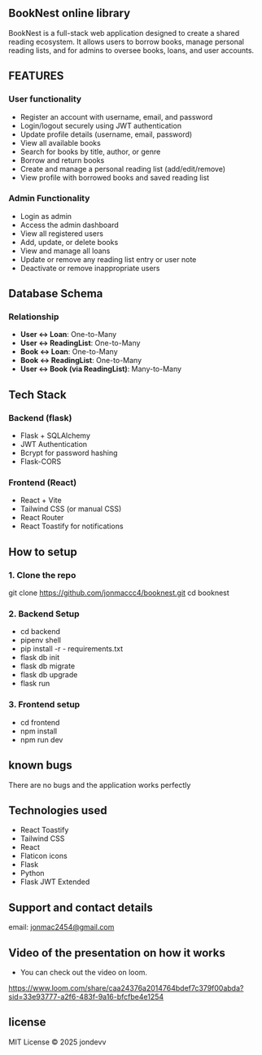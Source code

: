 ## BookNest online library
  
BookNest is a full-stack web application designed to create a shared reading ecosystem. It allows users to borrow books, manage personal reading lists, and for admins to oversee books, loans, and user accounts.

## FEATURES 
 
 ### User functionality
- Register an account with username, email, and password
-  Login/logout securely using JWT authentication
-  Update profile details (username, email, password)
-  View all available books
-  Search for books by title, author, or genre
-  Borrow and return books
-  Create and manage a personal reading list (add/edit/remove)
-  View profile with borrowed books and saved reading list

  ### Admin Functionality
  
-  Login as admin
-  Access the admin dashboard
-  View all registered users
-  Add, update, or delete books
-  View and manage all loans
-  Update or remove any reading list entry or user note
-  Deactivate or remove inappropriate users

## Database Schema

### Relationship


- **User ↔ Loan**: One-to-Many  
- **User ↔ ReadingList**: One-to-Many  
- **Book ↔ Loan**: One-to-Many  
- **Book ↔ ReadingList**: One-to-Many  
- **User ↔ Book (via ReadingList)**: Many-to-Many

## Tech Stack

### Backend (flask)

- Flask + SQLAlchemy
- JWT Authentication
- Bcrypt for password hashing
- Flask-CORS

### Frontend (React)

- React + Vite
- Tailwind CSS (or manual CSS)
- React Router
- React Toastify for notifications

## How to setup

### 1. Clone the repo
git clone https://github.com/jonmaccc4/booknest.git
cd booknest

### 2. Backend Setup
- cd backend
- pipenv shell
- pip install -r - requirements.txt
- flask db init
- flask db migrate
- flask db upgrade
- flask run
 ### 3. Frontend setup
 - cd frontend
- npm install
- npm run dev

## known bugs 
There are no bugs and the application works perfectly
 
## Technologies used
- React Toastify
- Tailwind CSS
- React
- Flaticon icons
- Flask
- Python
- Flask JWT Extended

## Support and contact details
email: jonmac2454@gmail.com

## Video of the presentation on how it works
- You can check out the video on loom.

https://www.loom.com/share/caa24376a2014764bdef7c379f00abda?sid=33e93777-a2f6-483f-9a16-bfcfbe4e1254

## license
MIT License © 2025 jondevv